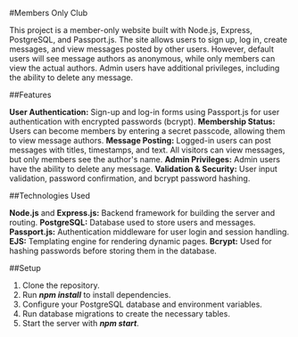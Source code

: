 #Members Only Club

This project is a member-only website built with Node.js, Express, PostgreSQL, and Passport.js. 
The site allows users to sign up, log in, create messages, and view messages posted by other users. 
However, default users will see message authors as anonymous, while only members can view the actual authors. 
Admin users have additional privileges, including the ability to delete any message.

##Features

**User Authentication:** Sign-up and log-in forms using Passport.js for user authentication with encrypted passwords (bcrypt).
**Membership Status:** Users can become members by entering a secret passcode, allowing them to view message authors.
**Message Posting:** Logged-in users can post messages with titles, timestamps, and text. All visitors can view messages, but only members see the author's name.
**Admin Privileges:** Admin users have the ability to delete any message.
**Validation & Security:** User input validation, password confirmation, and bcrypt password hashing.

##Technologies Used

**Node.js** and **Express.js:** Backend framework for building the server and routing.
**PostgreSQL:** Database used to store users and messages.
**Passport.js:** Authentication middleware for user login and session handling.
**EJS:** Templating engine for rendering dynamic pages.
**Bcrypt:** Used for hashing passwords before storing them in the database.

##Setup

1. Clone the repository.
2. Run ***npm install*** to install dependencies.
3. Configure your PostgreSQL database and environment variables.
4. Run database migrations to create the necessary tables.
5. Start the server with ***npm start***.
